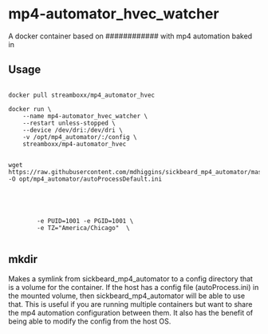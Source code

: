 # mp4-automator_hvec_watcher
A docker container based on ############ with mp4 automation baked in

## Usage
````

docker pull streamboxx/mp4_automator_hvec

docker run \
    --name mp4-automator_hvec_watcher \
    --restart unless-stopped \
    --device /dev/dri:/dev/dri \
    -v /opt/mp4_automator/:/config \
    streamboxx/mp4-automator_hvec
    

wget https://raw.githubusercontent.com/mdhiggins/sickbeard_mp4_automator/master/autoProcess.ini.sample -O opt/mp4_automator/autoProcessDefault.ini

    
    
    
    
        -e PUID=1001 -e PGID=1001 \
        -e TZ="America/Chicago"  \
    

````

## mkdir
Makes a symlink from sickbeard_mp4_automator to a config directory that is a volume for the container. If the host has a config file (autoProcess.ini) in the mounted volume, then sickbeard_mp4_automator will be able to use that. This is useful if you are running multiple containers but want to share the mp4 automation configuration between them. It also has the benefit of being able to modify the config from the host OS.
